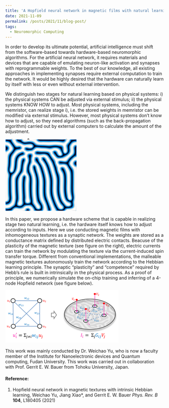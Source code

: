 ```yaml
---
title: 'A Hopfield neural network in magnetic films with natural learning'
date: 2021-11-09
permalink: /posts/2021/11/blog-post/
tags:
  - Neuromorphic Computing
---
```


In order to develop its ultimate potential, artificial intelligence must shift from the software-based towards hardware-based neuromorphic algorithms. For the artificial neural network, it requires materials and devices that are capable of emulating neuron-like activation and synapses with reprogrammable weights. To the best of our knowledge, all existing approaches in implementing synapses require external computation to train the network. It would be highly desired that the hardware can naturally learn by itself with less or even without external intervention. 

We distinguish two stages for natural learning based on physical systems: i) the physical systems CAN be adjusted via external stimulus; ii) the physical systems KNOW HOW to adjust. Most physical systems, including the memristor, can realize stage i), i.e. the stored weights in memristor can be modified via external stimulus. However, most physical systems don’t know how to adjust, so they need algorithms (such as the back-propagation algorithm) carried out by external computers to calculate the amount of the adjustment.

![Alt text {caption = Screen Shot 2021-11-19 at 2.16.37 PM}](/files/news_images/screen-shot-2021-11-19-at_med.png)


In this paper, we propose a hardware scheme that is capable in realizing stage two natural learning, i.e. the hardware itself knows how to adjust according to inputs. Here we use conducting magnetic films with inhomogeneous textures as a synaptic network. The weights are stored as a conductance matrix defined by distributed electric contacts. Beacuse of the plasticity of the magnetic texture (see figure on the right), electric currents can train the network by modulating the texture via the current-induced spin transfer torque. Different from conventional implementations, the malleable magnetic textures autonomously train the network according to the Hebbian learning principle. The synaptic “plasticity” and “competence” required by Hebb’s rule is built in intrinsically in the physical process. As a proof of principle, we numerically simulate the on-chip training and inferring of a 4-node Hopfield network (see figure below).

![Alt text {caption = Screen Shot 2021-11-19 at 2.35.08 PM}](/files/news_images/screen-shot-2021-11-19-at_360.png)

This work was mainly conducted by Dr. Weichao Yu, who is now a faculty member of the Institute for Nanoelectronic devices and Quantum computing, Fudan University. This work was carried out in collaboration with Prof. Gerrit E. W. Bauer from Tohoku University, Japan.

#### Reference:

1. Hopfield neural network in magnetic textures with intrinsic Hebbian learning, Weichao Yu, Jiang Xiao*, and Gerrit E. W. Bauer
_Phys. Rev. B_ __104__, L180405 (2021)